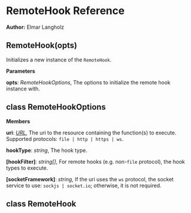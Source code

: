 RemoteHook Reference
====================
**Author:** Elmar Langholz

RemoteHook(opts)
----------------
Initializes a new instance of the `RemoteHook`.


**Parameters**

**opts**:  *RemoteHookOptions*,  The options to initialize the remote hook instance with.

class RemoteHookOptions
-----------------------
**Members**

**uri**:  *[URL](http://nodejs.org/api/url.html)*,  The uri to the resource containing the function(s) to execute. Supported protocols: `file | http | https | ws`.

**hookType**:  *string*,  The hook type.

**[hookFilter]**:  *string[]*,  For remote hooks (e.g. non-`file` protocol), the hook types to execute.

**[socketFramework]**:  *string*,  If the uri uses the `ws` protocol, the socket service to use: `sockjs | socket.io`; otherwise, it is not required.

class RemoteHook
----------------
